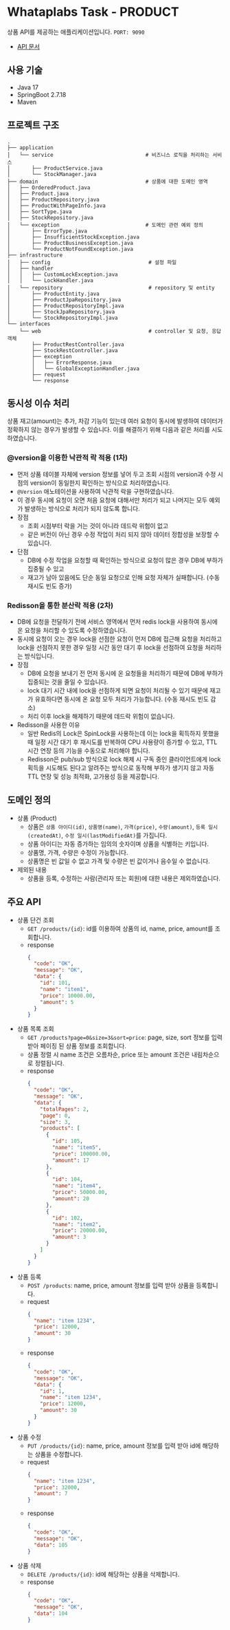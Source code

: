 # Whataplabs Task - PRODUCT
상품 API를 제공하는 애플리케이션입니다. ```PORT: 9090```
- [API 문서](http://localhost:9090/swagger-ui/index.html)

## 사용 기술
- Java 17
- SpringBoot 2.7.18
- Maven

## 프로젝트 구조
```
.
├── application
│   └── service                              # 비즈니스 로직을 처리하는 서비스
│       ├── ProductService.java
│       └── StockManager.java
├── domain                                   # 상품에 대한 도메인 영역
│   ├── OrderedProduct.java
│   ├── Product.java
│   ├── ProductRepository.java
│   ├── ProductWithPageInfo.java
│   ├── SortType.java
│   ├── StockRepository.java
│   └── exception                            # 도메인 관련 예외 정의
│       ├── ErrorType.java
│       ├── InsufficientStockException.java
│       ├── ProductBusinessException.java
│       └── ProductNotFoundException.java
├── infrastructure
│   ├── config                                # 설정 파일 
│   ├── handler
│   │   ├── CustomLockException.java
│   │   └── LockHandler.java
│   └── repository                            # repository 및 entity 
│       ├── ProductEntity.java
│       ├── ProductJpaRepository.java
│       ├── ProductRepositoryImpl.java
│       ├── StockJpaRepository.java
│       └── StockRepositoryImpl.java
└── interfaces
    └── web                                   # controller 및 요청, 응답 객체
        ├── ProductRestController.java
        ├── StockRestController.java
        ├── exception
        │   ├── ErrorResponse.java
        │   └── GlobalExceptionHandler.java
        ├── request
        └── response
```
## 동시성 이슈 처리
상품 재고(amount)는 추가, 차감 기능이 있는데 여러 요청이 동시에 발생하여 데이터가 정확하지 않는 경우가 발생할 수 있습니다.
이를 해결하기 위해 다음과 같은 처리를 시도하였습니다.

### @version을 이용한 낙관적 락 적용 (1차)
- 먼저 상품 테이블 자체에 version 정보를 넣어 두고 조회 시점의 version과 수정 시점의 version이 동일한지 확인하는 방식으로 처리하였습니다.
- ```@Version``` 애노테이션을 사용하여 낙관적 락을 구현하였습니다.
- 이 경우 동시에 요청이 오면 처음 요청에 대해서만 처리가 되고 나머지는 모두 예외가 발생하는 방식으로 처리가 되지 않도록 합니다.
- 장점
  - 조회 시점부터 락을 거는 것이 아니라 데드락 위험이 없고
  - 같은 버전이 아닌 경우 수정 작업이 처리 되지 않아 데이터 정합성을 보장할 수 있습니다.
- 단점
  - DB에 수정 작업을 요청할 때 확인하는 방식으로 요청이 많은 경우 DB에 부하가 집중될 수 있고
  - 재고가 남아 있음에도 단순 동일 요청으로 인해 요청 자체가 실패합니다. (수동 재시도 빈도 증가)

### Redisson을 통한 분산락 적용 (2차)
- DB에 요청을 전달하기 전에 서비스 영역에서 먼저 redis lock을 사용하여 동시에 온 요청을 처리할 수 있도록 수정하였습니다.
- 동시에 요청이 오는 경우 lock을 선점한 요청이 먼저 DB에 접근해 요청을 처리하고 lock을 선점하지 못한 경우 일정 시간 동안 대기 후 lock을 선점하여 요청을 처리하는 방식입니다.
- 장점
  - DB에 요청을 보내기 전 먼저 동시에 온 요청들을 처리하기 때문에 DB에 부하가 집중되는 것을 줄일 수 있습니다.
  - lock 대기 시간 내에 lock을 선점하게 되면 요청이 처리될 수 있기 때문에 재고가 유효하다면 동시에 온 요청 모두 처리가 가능합니다. (수동 재시도 빈도 감소)
  - 처리 이후 lock을 해제하기 때문에 데드락 위험이 없습니다.
- Redisson을 사용한 이유
  - 일반 Redis의 Lock은 SpinLock을 사용하는데 이는 lock을 획득하지 못했을 때 일정 시간 대기 후 재시도를 반복하여 CPU 사용량이 증가할 수 있고, TTL 시간 연장 등의 기능을 수동으로 처리해야 합니다.
  - Redisson은 pub/sub 방식으로 lock 해제 시 구독 중인 클라이언트에게 lock 획득을 시도해도 된다고 알려주는 방식으로 동작해 부하가 생기지 않고 자동 TTL 연장 및 성능 최적화, 고가용성 등을 제공합니다.

## 도메인 정의
- 상품 (Product)
  + 상품은 ```상품 아이디(id)```, ```상품명(name)```, ```가격(price)```, ```수량(amount)```, ```등록 일시(createdAt)```, ```수정 일시(lastModifiedAt)```를 가집니다.
  + 상품 아이디는 자동 증가하는 임의의 숫자이며 상품을 식별하는 키입니다.
  + 상품명, 가격, 수량은 수정이 가능합니다.
  + 상품명은 빈 값일 수 없고 가격 및 수량은 빈 값이거나 음수일 수 없습니다.
- 제외된 내용
  + 상품을 등록, 수정하는 사람(관리자 또는 회원)에 대한 내용은 제외하였습니다.

## 주요 API
- 상품 단건 조회
  - ```GET /products/{id}```: id를 이용하여 상품의 id, name, price, amount를 조회합니다.
  - response
    ```json
    {
      "code": "OK",
      "message": "OK",
      "data": {
        "id": 101,
        "name": "item1",
        "price": 10000.00,
        "amount": 5
      }
    }
    ```
- 상품 목록 조회
  - ```GET /products?page=0&size=3&sort=price```: page, size, sort 정보를 입력 받아 페이징 된 상품 정보를 조회합니다.
  - 상품 정렬 시 name 조건은 오름차순, price 또는 amount 조건은 내림차순으로 정렬됩니다.
  - response
    ```json
    {
      "code": "OK",
      "message": "OK",
      "data": {
        "totalPages": 2,
        "page": 0,
        "size": 3,
        "products": [
          {
            "id": 105,
            "name": "item5",
            "price": 100000.00,
            "amount": 17
          },
          {
            "id": 104,
            "name": "item4",
            "price": 50000.00,
            "amount": 20
          },
          {
            "id": 102,
            "name": "item2",
            "price": 20000.00,
            "amount": 3
          }
        ]
      }
    }
    ```
- 상품 등록
  - ```POST /products```: name, price, amount 정보를 입력 받아 상품을 등록합니다.
  - request
    ```json
    {
      "name": "item 1234",
      "price": 12000,
      "amount": 30
    }
    ```
  - response
    ```json
    {
      "code": "OK",
      "message": "OK",
      "data": {
        "id": 1,
        "name": "item 1234",
        "price": 12000,
        "amount": 30
      }
    }
    ```
- 상품 수정
  - ```PUT /products/{id}```: name, price, amount 정보를 입력 받아 id에 해당하는 상품을 수정합니다.
  - request
    ```json
    {
      "name": "item 1234",
      "price": 32000,
      "amount": 7
    }
    ```
  - response
    ```json
    {
      "code": "OK",
      "message": "OK",
      "data": 105
    }
    ```
- 상품 삭제
  - ```DELETE /products/{id}```: id에 해당하는 상품을 삭제합니다.
  - response
    ```json
    {
      "code": "OK",
      "message": "OK",
      "data": 104
    }
    ```